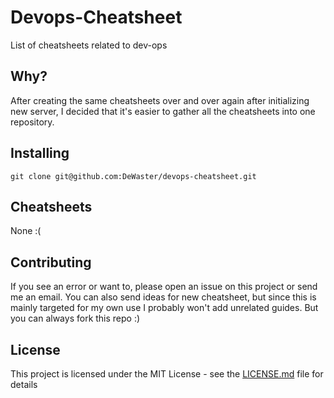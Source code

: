# Devops-Cheatsheet

List of cheatsheets related to dev-ops

## Why?

After creating the same cheatsheets over and over again after initializing new server, I decided that it's easier to gather all the cheatsheets into one repository.

## Installing

```
git clone git@github.com:DeWaster/devops-cheatsheet.git
```

## Cheatsheets

None :(

## Contributing

If you see an error or want to, please open an issue on this project or send me an email. You can also send ideas for new cheatsheet, but since this is mainly targeted for my own use I probably won't add unrelated guides. But you can always fork this repo :)

## License

This project is licensed under the MIT License - see the [LICENSE.md](LICENSE.md) file for details
